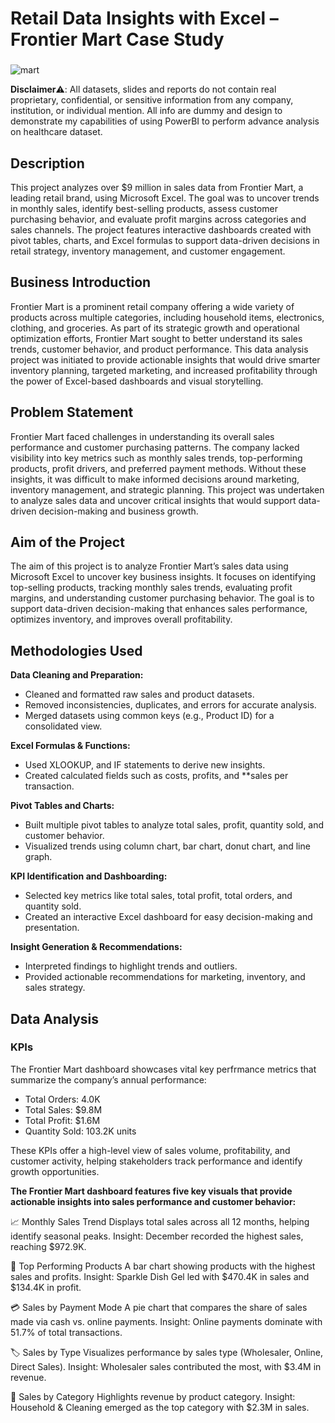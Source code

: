 # Retail Data Insights with Excel – Frontier Mart Case Study
###

![mart](https://github.com/user-attachments/assets/42cf4923-b882-4785-a325-1fe4e779b610)

**Disclaimer**⚠️: All datasets, slides and reports do not contain real proprietary, confidential, or sensitive information from any company, institution, or individual mention. All info are dummy and design to demonstrate my capabilities of using PowerBI to perform advance analysis on healthcare dataset.

## Description
This project analyzes over $9 million in sales data from Frontier Mart, a leading retail brand, using Microsoft Excel. The goal was to uncover trends in monthly sales, identify best-selling products, assess customer purchasing behavior, and evaluate profit margins across categories and sales channels. The project features interactive dashboards created with pivot tables, charts, and Excel formulas to support data-driven decisions in retail strategy, inventory management, and customer engagement.

## Business Introduction
Frontier Mart is a prominent retail company offering a wide variety of products across multiple categories, including household items, electronics, clothing, and groceries. As part of its strategic growth and operational optimization efforts, Frontier Mart sought to better understand its sales trends, customer behavior, and product performance. This data analysis project was initiated to provide actionable insights that would drive smarter inventory planning, targeted marketing, and increased profitability through the power of Excel-based dashboards and visual storytelling.

## Problem Statement
Frontier Mart faced challenges in understanding its overall sales performance and customer purchasing patterns. The company lacked visibility into key metrics such as monthly sales trends, top-performing products, profit drivers, and preferred payment methods. Without these insights, it was difficult to make informed decisions around marketing, inventory management, and strategic planning. This project was undertaken to analyze sales data and uncover critical insights that would support data-driven decision-making and business growth.

## Aim of the Project
The aim of this project is to analyze Frontier Mart’s sales data using Microsoft Excel to uncover key business insights. It focuses on identifying top-selling products, tracking monthly sales trends, evaluating profit margins, and understanding customer purchasing behavior. The goal is to support data-driven decision-making that enhances sales performance, optimizes inventory, and improves overall profitability.

## Methodologies Used

**Data Cleaning and Preparation:**
   - Cleaned and formatted raw sales and product datasets.
   - Removed inconsistencies, duplicates, and errors for accurate analysis.
   - Merged datasets using common keys (e.g., Product ID) for a consolidated view.

**Excel Formulas & Functions:**
   - Used XLOOKUP, and IF statements to derive new insights.
   - Created calculated fields such as costs, profits, and **sales per transaction.

**Pivot Tables and Charts:**
   - Built multiple pivot tables to analyze total sales, profit, quantity sold, and customer behavior.
   - Visualized trends using column chart, bar chart, donut chart, and line graph.

**KPI Identification and Dashboarding:**
   - Selected key metrics like total sales, total profit, total orders, and quantity sold.
   - Created an interactive Excel dashboard for easy decision-making and presentation.

**Insight Generation & Recommendations:**
   - Interpreted findings to highlight trends and outliers.
   - Provided actionable recommendations for marketing, inventory, and sales strategy.

## Data Analysis

### KPIs

The Frontier Mart dashboard showcases vital key perfrmance metrics that summarize the company’s annual performance:
   - Total Orders: 4.0K
   - Total Sales: $9.8M
   - Total Profit: $1.6M
   - Quantity Sold: 103.2K units

These KPIs offer a high-level view of sales volume, profitability, and customer activity, helping stakeholders track performance and identify growth opportunities.

**The Frontier Mart dashboard features five key visuals that provide actionable insights into sales performance and customer behavior:**

📈 Monthly Sales Trend
Displays total sales across all 12 months, helping identify seasonal peaks. Insight: December recorded the highest sales, reaching $972.9K.

🛒 Top Performing Products
A bar chart showing products with the highest sales and profits. Insight: Sparkle Dish Gel led with $470.4K in sales and $134.4K in profit.

💳 Sales by Payment Mode
A pie chart that compares the share of sales made via cash vs. online payments. Insight: Online payments dominate with 51.7% of total transactions.

🏷️ Sales by Type
Visualizes performance by sales type (Wholesaler, Online, Direct Sales). Insight: Wholesaler sales contributed the most, with $3.4M in revenue.

🧼 Sales by Category
Highlights revenue by product category. Insight: Household & Cleaning emerged as the top category with $2.3M in sales.

